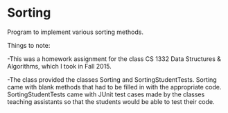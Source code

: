 # Sorting
Program to implement various sorting methods.

Things to note:

-This was a homework assignment for the class CS 1332 Data Structures & Algorithms, which I took in Fall 2015.

-The class provided the classes Sorting and SortingStudentTests. Sorting came with blank methods that had to be filled in with the appropriate code. SortingStudentTests came with JUnit test cases made by the classes teaching assistants so that the students would be able to test their code.
